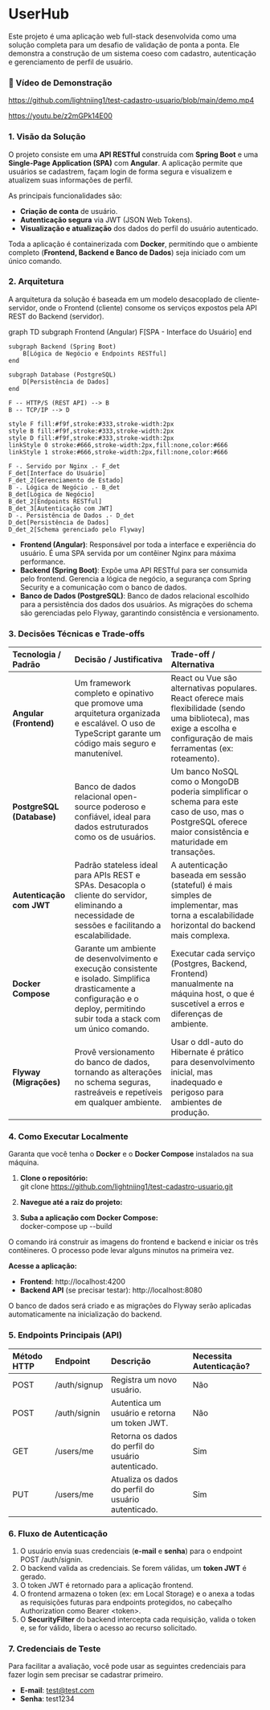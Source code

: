 # **UserHub**

Este projeto é uma aplicação web full-stack desenvolvida como uma solução completa para um desafio de validação de ponta a ponta. Ele demonstra a construção de um sistema coeso com cadastro, autenticação e gerenciamento de perfil de usuário.

### **🎥 Vídeo de Demonstração**
https://github.com/lightniing1/test-cadastro-usuario/blob/main/demo.mp4

https://youtu.be/z2mGPk14E00

### **1\. Visão da Solução**

O projeto consiste em uma **API RESTful** construída com **Spring Boot** e uma **Single-Page Application (SPA)** com **Angular**. A aplicação permite que usuários se cadastrem, façam login de forma segura e visualizem e atualizem suas informações de perfil.

As principais funcionalidades são:

* **Criação de conta** de usuário.  
* **Autenticação segura** via JWT (JSON Web Tokens).  
* **Visualização e atualização** dos dados do perfil do usuário autenticado.

Toda a aplicação é containerizada com **Docker**, permitindo que o ambiente completo (**Frontend, Backend e Banco de Dados**) seja iniciado com um único comando.

### **2\. Arquitetura**

A arquitetura da solução é baseada em um modelo desacoplado de cliente-servidor, onde o Frontend (cliente) consome os serviços expostos pela API REST do Backend (servidor).

graph TD
    subgraph Frontend (Angular)
        F[SPA - Interface do Usuário]
    end

    subgraph Backend (Spring Boot)
        B[Lógica de Negócio e Endpoints RESTful]
    end

    subgraph Database (PostgreSQL)
        D[Persistência de Dados]
    end

    F -- HTTP/S (REST API) --> B
    B -- TCP/IP --> D

    style F fill:#f9f,stroke:#333,stroke-width:2px
    style B fill:#f9f,stroke:#333,stroke-width:2px
    style D fill:#f9f,stroke:#333,stroke-width:2px
    linkStyle 0 stroke:#666,stroke-width:2px,fill:none,color:#666
    linkStyle 1 stroke:#666,stroke-width:2px,fill:none,color:#666

    F -. Servido por Nginx .- F_det
    F_det[Interface do Usuário]
    F_det_2[Gerenciamento de Estado]
    B -. Lógica de Negócio .- B_det
    B_det[Lógica de Negócio]
    B_det_2[Endpoints RESTful]
    B_det_3[Autenticação com JWT]
    D -. Persistência de Dados .- D_det
    D_det[Persistência de Dados]
    D_det_2[Schema gerenciado pelo Flyway]

* **Frontend (Angular)**: Responsável por toda a interface e experiência do usuário. É uma SPA servida por um contêiner Nginx para máxima performance.  
* **Backend (Spring Boot)**: Expõe uma API RESTful para ser consumida pelo frontend. Gerencia a lógica de negócio, a segurança com Spring Security e a comunicação com o banco de dados.  
* **Banco de Dados (PostgreSQL)**: Banco de dados relacional escolhido para a persistência dos dados dos usuários. As migrações do schema são gerenciadas pelo Flyway, garantindo consistência e versionamento.

### **3\. Decisões Técnicas e Trade-offs**

| Tecnologia / Padrão | Decisão / Justificativa | Trade-off / Alternativa |
| :---- | :---- | :---- |
| **Angular (Frontend)** | Um framework completo e opinativo que promove uma arquitetura organizada e escalável. O uso de TypeScript garante um código mais seguro e manutenível. | React ou Vue são alternativas populares. React oferece mais flexibilidade (sendo uma biblioteca), mas exige a escolha e configuração de mais ferramentas (ex: roteamento). |
| **PostgreSQL (Database)** | Banco de dados relacional open-source poderoso e confiável, ideal para dados estruturados como os de usuários. | Um banco NoSQL como o MongoDB poderia simplificar o schema para este caso de uso, mas o PostgreSQL oferece maior consistência e maturidade em transações. |
| **Autenticação com JWT** | Padrão stateless ideal para APIs REST e SPAs. Desacopla o cliente do servidor, eliminando a necessidade de sessões e facilitando a escalabilidade. | A autenticação baseada em sessão (stateful) é mais simples de implementar, mas torna a escalabilidade horizontal do backend mais complexa. |
| **Docker Compose** | Garante um ambiente de desenvolvimento e execução consistente e isolado. Simplifica drasticamente a configuração e o deploy, permitindo subir toda a stack com um único comando. | Executar cada serviço (Postgres, Backend, Frontend) manualmente na máquina host, o que é suscetível a erros e diferenças de ambiente. |
| **Flyway (Migrações)** | Provê versionamento do banco de dados, tornando as alterações no schema seguras, rastreáveis e repetíveis em qualquer ambiente. | Usar o ddl-auto do Hibernate é prático para desenvolvimento inicial, mas inadequado e perigoso para ambientes de produção. |

### **4\. Como Executar Localmente**

Garanta que você tenha o **Docker** e o **Docker Compose** instalados na sua máquina.

1. **Clone o repositório:**  
   git clone https://github.com/lightniing1/test-cadastro-usuario.git

2. **Navegue até a raiz do projeto:**  

3. **Suba a aplicação com Docker Compose:**  
   docker-compose up \--build

O comando irá construir as imagens do frontend e backend e iniciar os três contêineres. O processo pode levar alguns minutos na primeira vez.

**Acesse a aplicação:**

* **Frontend**: http://localhost:4200  
* **Backend API** (se precisar testar): http://localhost:8080

O banco de dados será criado e as migrações do Flyway serão aplicadas automaticamente na inicialização do backend.

### **5\. Endpoints Principais (API)**

| Método HTTP | Endpoint | Descrição | Necessita Autenticação? |
| :---- | :---- | :---- | :---- |
| POST | /auth/signup | Registra um novo usuário. | Não |
| POST | /auth/signin | Autentica um usuário e retorna um token JWT. | Não |
| GET | /users/me | Retorna os dados do perfil do usuário autenticado. | Sim |
| PUT | /users/me | Atualiza os dados do perfil do usuário autenticado. | Sim |

### **6\. Fluxo de Autenticação**

1. O usuário envia suas credenciais (**e-mail** e **senha**) para o endpoint POST /auth/signin.  
2. O backend valida as credenciais. Se forem válidas, um **token JWT** é gerado.  
3. O token JWT é retornado para a aplicação frontend.  
4. O frontend armazena o token (ex: em Local Storage) e o anexa a todas as requisições futuras para endpoints protegidos, no cabeçalho Authorization como Bearer \<token\>.  
5. O **SecurityFilter** do backend intercepta cada requisição, valida o token e, se for válido, libera o acesso ao recurso solicitado.

### **7\. Credenciais de Teste**

Para facilitar a avaliação, você pode usar as seguintes credenciais para fazer login sem precisar se cadastrar primeiro.

* **E-mail**: test@test.com  
* **Senha**: test1234
